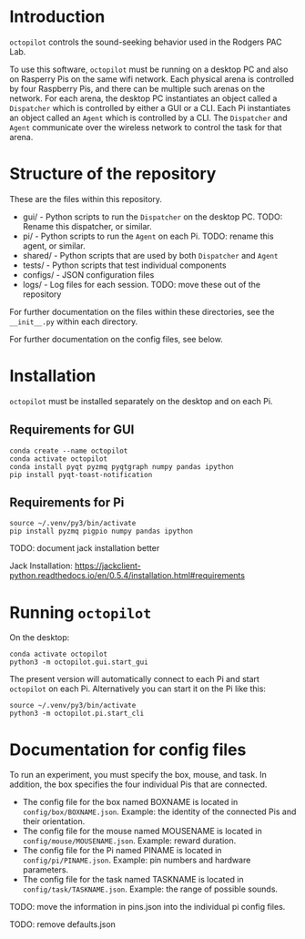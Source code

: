 # Introduction
`octopilot` controls the sound-seeking behavior used in the Rodgers PAC Lab. 

To use this software, `octopilot` must be running on a desktop PC and also on Rasperry Pis on the same wifi network. Each physical arena is controlled by four Raspberry Pis, and there can be multiple such arenas on the network. For each arena, the desktop PC instantiates an object called a `Dispatcher` which is controlled by either a GUI or a CLI. Each Pi instantiates an object called an `Agent` which is controlled by a CLI. The `Dispatcher` and `Agent` communicate over the wireless network to control the task for that arena. 

# Structure of the repository
These are the files within this repository.
* gui/ - Python scripts to run the `Dispatcher` on the desktop PC. TODO: Rename this dispatcher, or similar.
* pi/ - Python scripts to run the `Agent` on each Pi. TODO: rename this agent, or similar.
* shared/ - Python scripts that are used by both `Dispatcher` and `Agent`
* tests/ - Python scripts that test individual components
* configs/ - JSON configuration files
* logs/ - Log files for each session. TODO: move these out of the repository

For further documentation on the files within these directories, see the `__init__.py` within each directory.

For further documentation on the config files, see below.

# Installation
`octopilot` must be installed separately on the desktop and on each Pi.

## Requirements for GUI

    conda create --name octopilot
    conda activate octopilot
    conda install pyqt pyzmq pyqtgraph numpy pandas ipython
    pip install pyqt-toast-notification

## Requirements for Pi

    source ~/.venv/py3/bin/activate
    pip install pyzmq pigpio numpy pandas ipython

TODO: document jack installation better

Jack Installation: https://jackclient-python.readthedocs.io/en/0.5.4/installation.html#requirements

# Running `octopilot`
On the desktop:

    conda activate octopilot
    python3 -m octopilot.gui.start_gui

The present version will automatically connect to each Pi and start `octopilot` on each Pi. Alternatively you can start it on the Pi like this:

    source ~/.venv/py3/bin/activate
    python3 -m octopilot.pi.start_cli

# Documentation for config files

To run an experiment, you must specify the box, mouse, and task. In addition, the box specifies the four individual Pis that are connected.

* The config file for the box named BOXNAME is located in `config/box/BOXNAME.json`. Example: the identity of the connected Pis and their orientation.
* The config file for the mouse named MOUSENAME is located in `config/mouse/MOUSENAME.json`. Example: reward duration. 
* The config file for the Pi named PINAME is located in `config/pi/PINAME.json`. Example: pin numbers and hardware parameters.
* The config file for the task named TASKNAME is located in `config/task/TASKNAME.json`. Example: the range of possible sounds.

TODO: move the information in pins.json into the individual pi config files.

TODO: remove defaults.json

